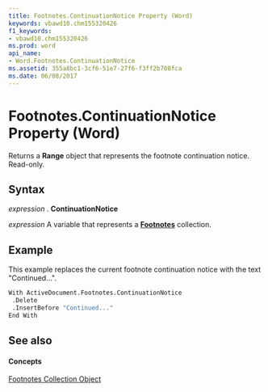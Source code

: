 ```yaml
---
title: Footnotes.ContinuationNotice Property (Word)
keywords: vbawd10.chm155320426
f1_keywords:
- vbawd10.chm155320426
ms.prod: word
api_name:
- Word.Footnotes.ContinuationNotice
ms.assetid: 355a8bc1-3cf6-51e7-27f6-f3ff2b708fca
ms.date: 06/08/2017
---
```



# Footnotes.ContinuationNotice Property (Word)

Returns a **Range** object that represents the footnote continuation notice. Read-only.


## Syntax

 _expression_ . **ContinuationNotice**

 _expression_ A variable that represents a **[Footnotes](footnotes-object-word.md)** collection.


## Example

This example replaces the current footnote continuation notice with the text "Continued...".


```vb
With ActiveDocument.Footnotes.ContinuationNotice 
 .Delete 
 .InsertBefore "Continued..." 
End With
```


## See also


#### Concepts


[Footnotes Collection Object](footnotes-object-word.md)

